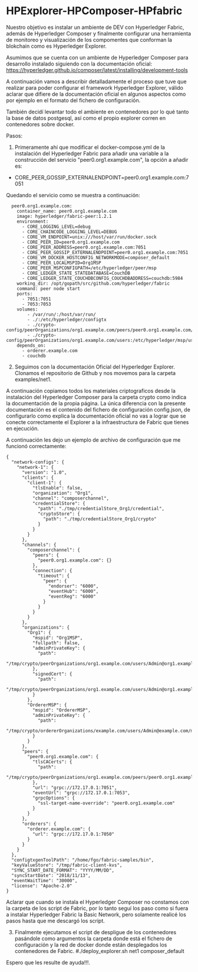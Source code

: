 # HPExplorer-HPComposer-HPfabric

Nuestro objetivo es instalar un ambiente de DEV con Hyperledger Fabric, además de Hyperledger Composer y finalmente configurar una herramienta de monitoreo y visualización de los compomentes que conforman la blokchain como es Hyperledger Explorer.

Asumimos que se cuenta con un ambiente de Hyperledger Composer para desarrollo instalado siguiendo con la documentación oficial: https://hyperledger.github.io/composer/latest/installing/development-tools

A continuación vamos a describir detalladamente el proceso que tuve que realizar para poder configurar el framework Hyperledger Explorer, válido aclarar que difiere de la documentación oficial en algunos aspectos como por ejemplo en el formato del fichero de configuración.

También decidí levantar todo el ambiente en contenedores por lo qué tanto la base de datos postgesql, así como el propio explorer corren en contenedores sobre docker.

Pasos:

1. Primeramente ahí que modificar el docker-compose.yml de la instalación del Hyperledger Fabric para añadir una variable a la construcción del servicio "peer0.org1.example.com", la opción a añadir es:

- CORE_PEER_GOSSIP_EXTERNALENDPOINT=peer0.org1.example.com:7051

Quedando el servicio como se muestra a continuación:

```
  peer0.org1.example.com:
    container_name: peer0.org1.example.com
    image: hyperledger/fabric-peer:1.2.1
    environment:
      - CORE_LOGGING_LEVEL=debug
      - CORE_CHAINCODE_LOGGING_LEVEL=DEBUG
      - CORE_VM_ENDPOINT=unix:///host/var/run/docker.sock
      - CORE_PEER_ID=peer0.org1.example.com
      - CORE_PEER_ADDRESS=peer0.org1.example.com:7051
      - CORE_PEER_GOSSIP_EXTERNALENDPOINT=peer0.org1.example.com:7051
      - CORE_VM_DOCKER_HOSTCONFIG_NETWORKMODE=composer_default
      - CORE_PEER_LOCALMSPID=Org1MSP
      - CORE_PEER_MSPCONFIGPATH=/etc/hyperledger/peer/msp
      - CORE_LEDGER_STATE_STATEDATABASE=CouchDB
      - CORE_LEDGER_STATE_COUCHDBCONFIG_COUCHDBADDRESS=couchdb:5984
    working_dir: /opt/gopath/src/github.com/hyperledger/fabric
    command: peer node start
    ports:
      - 7051:7051
      - 7053:7053
    volumes:
        - /var/run/:/host/var/run/
        - ./:/etc/hyperledger/configtx
        - ./crypto-config/peerOrganizations/org1.example.com/peers/peer0.org1.example.com/msp:/etc/hyperledger/peer/msp
        - ./crypto-config/peerOrganizations/org1.example.com/users:/etc/hyperledger/msp/users
    depends_on:
      - orderer.example.com
      - couchdb
```
2. Seguimos con la documentación Oficial del Hyperledger Explorer. Clonamos el repositorio de Github y nos movemos para la carpeta examples/net1.

A continuación copiamos todos los materiales criptograficos desde la instalación del Hyperledger Composer para la carpeta crypto como indica la documentación de la propia página. La única diferencia con la presente documentación es el contenido del fichero de configuración config.json, de configurarlo como explica la documentación oficial no vas a lograr que se conecte correctamente el Explorer a la infraestructura de Fabric que tienes en ejecución.

A continuación les dejo un ejemplo de archivo de configuración que me funcionó correctamente:
```
{
  "network-configs": {
    "network-1": {
      "version": "1.0",
      "clients": {
        "client-1": {
          "tlsEnable": false,
          "organization": "Org1",
          "channel": "composerchannel",
          "credentialStore": {
            "path": "./tmp/credentialStore_Org1/credential",
            "cryptoStore": {
              "path": "./tmp/credentialStore_Org1/crypto"
            }
          }
        }
      },
      "channels": {
        "composerchannel": {
          "peers": {
            "peer0.org1.example.com": {}
          },
          "connection": {
            "timeout": {
              "peer": {
                "endorser": "6000",
                "eventHub": "6000",
                "eventReg": "6000"
              }
            }
          }
        }
      },
      "organizations": {
        "Org1": {
          "mspid": "Org1MSP",
          "fullpath": false,
          "adminPrivateKey": {
            "path":
              "/tmp/crypto/peerOrganizations/org1.example.com/users/Admin@org1.example.com/msp/keystore"
          },
          "signedCert": {
            "path":
              "/tmp/crypto/peerOrganizations/org1.example.com/users/Admin@org1.example.com/msp/signcerts"
          }
        },
        "OrdererMSP": {
          "mspid": "OrdererMSP",
          "adminPrivateKey": {
            "path":
              "/tmp/crypto/ordererOrganizations/example.com/users/Admin@example.com/msp/keystore"
          }
        }
      },
      "peers": {
        "peer0.org1.example.com": {
          "tlsCACerts": {
            "path":
              "/tmp/crypto/peerOrganizations/org1.example.com/peers/peer0.org1.example.com/tls/ca.crt"
          },
          "url": "grpc://172.17.0.1:7051",
          "eventUrl": "grpc://172.17.0.1:7053",
          "grpcOptions": {
            "ssl-target-name-override": "peer0.org1.example.com"
          }
        }
      },
      "orderers": {
        "orderer.example.com": {
          "url": "grpc://172.17.0.1:7050"
        }
      }
    }
  },
  "configtxgenToolPath": "/home/fgo/fabric-samples/bin",
  "keyValueStore": "/tmp/fabric-client-kvs",
  "SYNC_START_DATE_FORMAT": "YYYY/MM/DD",
  "syncStartDate": "2018/11/13",
  "eventWaitTime": "30000",
  "license": "Apache-2.0"
}
```
Aclarar que cuando se instala el Hyperledger Composer no constamos con la carpeta de los script de Fabric, por lo tanto seguí los paso como si fuera a instalar Hyperledger Fabric la Basic Network, pero solamente realicé los pasos hasta que me descargó los script.

3. Finalmente ejecutamos el script de despligue de los contenedores pasándole como argumentos la carpeta donde está el fichero de configuración y la red de docker donde están desplegados los contenedores de Fabric.
#./deploy_explorer.sh net1 composer_default

Espero que les resulte de ayuda!!!.